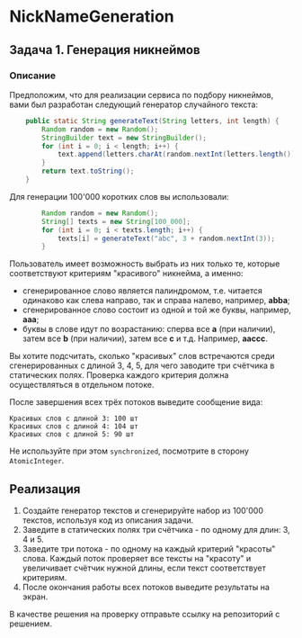 # NickNameGeneration
## Задача 1. Генерация никнеймов

### Описание
Предположим, что для реализации сервиса по подбору никнеймов, вами был разработан следующий генератор случайного текста:
```java
    public static String generateText(String letters, int length) {
        Random random = new Random();
        StringBuilder text = new StringBuilder();
        for (int i = 0; i < length; i++) {
            text.append(letters.charAt(random.nextInt(letters.length())));
        }
        return text.toString();
    }
```
Для генерации 100'000 коротких слов вы использовали:
```java
        Random random = new Random();
        String[] texts = new String[100_000];
        for (int i = 0; i < texts.length; i++) {
            texts[i] = generateText("abc", 3 + random.nextInt(3));
        }
```

Пользователь имеет возможность выбрать из них только те, которые соответствуют критериям "красивого" никнейма, а именно:
* сгенерированное слово является палиндромом, т.е. читается одинаково как слева направо, так и справа налево, например, **abba**;
* сгенерированное слово состоит из одной и той же буквы, например, **aaa**;
* буквы в слове идут по возрастанию: сперва все **a** (при наличии), затем все **b** (при наличии), затем все **c** и т.д. Например, **aaccc**.

Вы хотите подсчитать, сколько "красивых" слов встречаются среди сгенерированных с длиной 3, 4, 5, для чего заводите три счётчика в статических полях. 
Проверка каждого критерия должна осуществляться в отдельном потоке. 

После завершения всех трёх потоков выведите сообщение вида:
```text
Красивых слов с длиной 3: 100 шт
Красивых слов с длиной 4: 104 шт
Красивых слов с длиной 5: 90 шт
```
Не используйте при этом `synchronized`, посмотрите в сторону `AtomicInteger`.

## Реализация
1. Создайте генератор текстов и сгенерируйте набор из 100'000 текстов, используя код из описания задачи.
2. Заведите в статических полях три счётчика - по одному для длин: 3, 4 и 5.
3. Заведите три потока - по одному на каждый критерий "красоты" слова. Каждый поток проверяет все тексты на "красоту" и увеличивает счётчик нужной длины, если текст соответствует критериям.
4. После окончания работы всех потоков выведите результаты на экран.

В качестве решения на проверку отправьте ссылку на репозиторий с решением.
